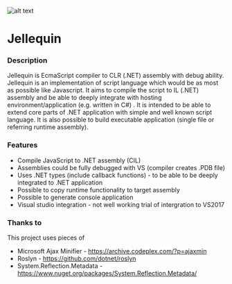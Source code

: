 ![alt text](./VsExtension/JellequinVs2017.ProjectType/Jellequin.ico "Logo")
# Jellequin

### Description
Jellequin is EcmaScript compiler to CLR (.NET) assembly with debug ability.
Jellequin is an implementation of script language which would be as most as possible like Javascript. It aims to compile the script to IL (.NET) assembly and be able to deeply integrate with hosting environment/application (e.g. written in C#) . It is intended to be able to extend core parts of .NET application with simple and well known script language.
It is also possible to build executable application (single file or referring runtime assembly).

### Features
* Compile JavaScript to .NET assembly (CIL)
* Assemblies could be fully debugged with VS (compiler creates .PDB file)
* Uses .NET types (include callback functions) - to be able to be deeply integrated to .NET application
* Possible to copy runtime functionality to target assembly
* Possible to generate console application
* Visual studio integration - not well working trial of intergration to VS2017

### Thanks to
This project uses pieces of
* Microsoft Ajax Minifier - https://archive.codeplex.com/?p=ajaxmin
* Roslyn - https://github.com/dotnet/roslyn
* System.Reflection.Metadata - https://www.nuget.org/packages/System.Reflection.Metadata/